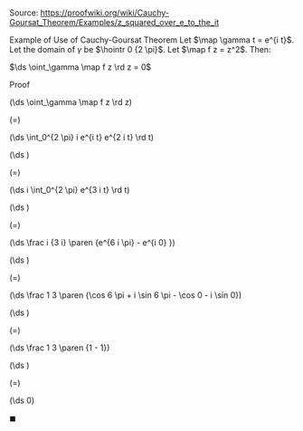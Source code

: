 # 

Source: https://proofwiki.org/wiki/Cauchy-Goursat_Theorem/Examples/z_squared_over_e_to_the_it

Example of Use of Cauchy-Goursat Theorem
Let $\map \gamma t = e^{i t}$.
Let the domain of $\gamma$ be $\hointr 0 {2 \pi}$.
Let $\map f z = z^2$.
Then:

$\ds \oint_\gamma \map f z \rd z = 0$


Proof













\(\ds \oint_\gamma \map f z \rd z\)

\(=\)







\(\ds \int_0^{2 \pi} i e^{i t} e^{2 i t} \rd t\)




















\(\ds \)

\(=\)







\(\ds i \int_0^{2 \pi} e^{3 i t} \rd t\)




















\(\ds \)

\(=\)







\(\ds \frac i {3 i} \paren {e^{6 i \pi} - e^{i 0} }\)




















\(\ds \)

\(=\)







\(\ds \frac 1 3 \paren {\cos 6 \pi + i \sin 6 \pi - \cos 0 - i \sin 0}\)




















\(\ds \)

\(=\)







\(\ds \frac 1 3 \paren {1 - 1}\)




















\(\ds \)

\(=\)







\(\ds 0\)









$\blacksquare$






